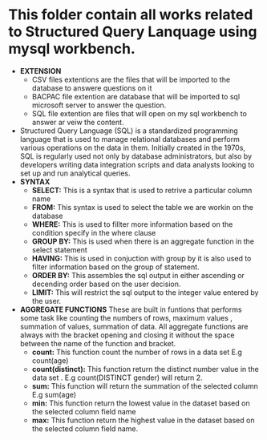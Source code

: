 # This folder contain all works related to Structured Query Lanquage using mysql workbench.
- **EXTENSION**
  - CSV files extentions are the files that will be imported to the database to answere questions on it
  - BACPAC file extention are database that will be imported to sql microsoft server to answer the question.
  - SQL file extention are files that will open on my sql workbench to answer ar veiw the content.
- Structured Query Language (SQL) is a standardized programming language that is used to manage
relational databases and perform various operations on the data in them. Initially created in the 1970s,
SQL is regularly used not only by database administrators, but also by developers writing data integration scripts
and data analysts looking to set up and run analytical queries. 
- **SYNTAX**
  - **SELECT:** This is a syntax that is used to retrive a particular column name
  - **FROM:** This syntax is used to select the table we are workin on the database
  - **WHERE:** This is used to fillter more information based on the condition specify in the where clause
  - **GROUP BY:** This is used when there is an aggregate function in the select statement
  - **HAVING:** This is used in conjuction with group by it is also used to filter information based on the group of statement.
  - **ORDER BY:** This assembles the sql output in either ascending or decending order based on the user decision.
  - **LIMIT:** This will restrict the sql output to the integer value entered by the user.
- **AGGREGATE FUNCTIONS** These are built in funtions that performs some task like counting the numbers of rows, maximum values , summation of values, summation of data. All aggregate functions are always with the bracket opening and closing it without the space between the name 
 of the function and bracket.
  - **count:** This function count the number of rows in a data set  E.g count(age)
  - **count(distinct):** This function return the distinct number value in the data set . E.g count(DISTINCT gender) will return 2.
  - **sum:** This function will return the summation of the selected column E.g sum(age)
  -  **min:** This function return the lowest value in the dataset based on the selected column field name
  -  **max:** This function return the highest value in the dataset based on the selected column field name.
